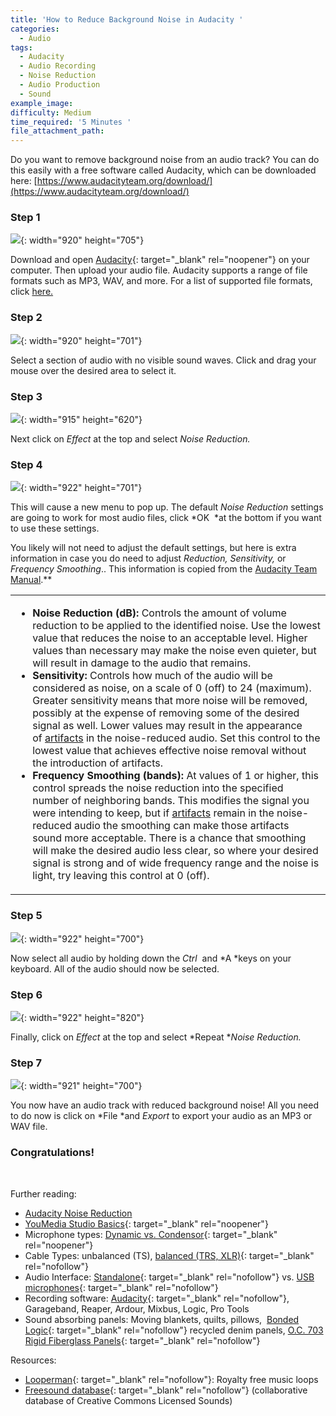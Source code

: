 ```yaml
---
title: 'How to Reduce Background Noise in Audacity '
categories:
  - Audio
tags:
  - Audacity
  - Audio Recording
  - Noise Reduction
  - Audio Production
  - Sound
example_image:
difficulty: Medium
time_required: '5 Minutes '
file_attachment_path:
---
```


Do you want to remove background noise from an audio track? You can do this easily with a free software called Audacity, which can be downloaded here:&nbsp;[https://www.audacityteam.org/download/](https://www.audacityteam.org/download/)

### Step 1

![](/uploads/how-to-reduce-noise-in-audacity/1.JPG){: width="920" height="705"}

Download and open [Audacity](http://audacity.org/){: target="_blank" rel="noopener"} on your computer. Then upload your audio file. Audacity supports a range of file formats such as MP3, WAV, and more. For a list of supported file formats, click [here.](https://manual.audacityteam.org/man/importing_audio.html#:~:text=1%20Contents%202%20Audio%20File%20Formats%20Supported%20by,other%20information%20about%20the%20file%20to%20be%20)

### Step 2

![](/uploads/how-to-reduce-noise-in-audacity/2.JPG){: width="920" height="701"}

Select a section of audio with no visible sound waves. Click and drag your mouse over the desired area to select it.&nbsp;

### Step 3

![](/uploads/how-to-reduce-noise-in-audacity/2-5.png){: width="915" height="620"}

Next click on&nbsp;*Effect* at the top and select *Noise Reduction.*

### Step 4

![](/uploads/how-to-reduce-noise-in-audacity/3.JPG){: width="922" height="701"}

This will cause a new menu to pop up. The default *Noise Reduction* settings are going to work for most audio files, click&nbsp;*OK &nbsp;*at the bottom if you want to use these settings.&nbsp;

You likely will not need to adjust the default settings, but here is extra information in case you do need to adjust&nbsp;*Reduction, Sensitivity,* or *Frequency Smoothing*.. This information is copied from the [Audacity Team Manual](https://manual.audacityteam.org/man/noise_reduction.html#:~:text=Frequency%20Smoothing%20%28bands%29%3A%20At%20values%20of%201%20or,smoothing%20can%20make%20those%20artifacts%20sound%20more%20acceptable.).*​​​​​​*

<table><tbody><tr><td><ul><li><strong>Noise Reduction (dB):</strong>&nbsp;Controls the amount of volume reduction to be applied to the identified noise. Use the lowest value that reduces the noise to an acceptable level. Higher values than necessary may make the noise even quieter, but will result in damage to the audio that remains.</li><li><strong>Sensitivity:</strong>&nbsp;Controls how much of the audio will be considered as noise, on a scale of 0 (off) to 24 (maximum). Greater sensitivity means that more noise will be removed, possibly at the expense of removing some of the desired signal as well. Lower values may result in the appearance of&nbsp;<a href="https://manual.audacityteam.org/man/noise_reduction.html#artifacts">artifacts</a>&nbsp;in the noise-reduced audio. Set this control to the lowest value that achieves effective noise removal without the introduction of artifacts.</li><li><strong>Frequency Smoothing (bands):</strong>&nbsp;At values of 1 or higher, this control spreads the noise reduction into the specified number of neighboring bands. This modifies the signal you were intending to keep, but if&nbsp;<a href="https://manual.audacityteam.org/man/noise_reduction.html#artifacts">artifacts</a>&nbsp;remain in the noise-reduced audio the smoothing can make those artifacts sound more acceptable. There is a chance that smoothing will make the desired audio less clear, so where your desired signal is strong and of wide frequency range and the noise is light, try leaving this control at 0 (off).</li></ul></td></tr></tbody></table>

### Step 5

![](/uploads/how-to-reduce-noise-in-audacity/3x.JPG){: width="922" height="700"}

Now select all audio by holding down the&nbsp;*Ctrl&nbsp;*&nbsp;and&nbsp;*A&nbsp;*keys on your keyboard. All of the audio should now be selected.&nbsp;

### Step 6

![](/uploads/how-to-reduce-noise-in-audacity/4.png){: width="922" height="820"}

Finally, click on&nbsp;*Effect* at the top and select *Repeat&nbsp;**Noise Reduction.*

### Step 7

![](/uploads/how-to-reduce-noise-in-audacity/5.png){: width="921" height="700"}

You now have an audio track with reduced background noise\! All you need to do now is click on&nbsp;*File&nbsp;*and&nbsp;*Export*&nbsp;to export your audio as an MP3 or WAV file.

### Congratulations\!

&nbsp;

Further reading:

* [Audacity Noise Reduction](https://manual.audacityteam.org/man/noise_reduction.html#:~:text=Frequency%20Smoothing%20%28bands%29%3A%20At%20values%20of%201%20or,smoothing%20can%20make%20those%20artifacts%20sound%20more%20acceptable.)
* [YouMedia Studio Basics](https://docs.google.com/presentation/d/1UZIXr52EJaOGi1tqTqLOwp334qzR5dGZujGOPm71B5U/edit?usp=sharing){: target="_blank" rel="noopener"}
* Microphone types: [Dynamic vs. Condensor](https://service.shure.com/s/article/difference-between-a-dynamic-and-condenser-microphone){: target="_blank" rel="noopener"}
* Cable Types: unbalanced (TS), [balanced (TRS, XLR)](https://www.ians-net.co.uk/articles/balanced_lines.php){: target="_blank" rel="nofollow"}
* Audio Interface: [Standalone](https://www.amazon.com/Focusrite-Scarlett-Audio-Interface-Tools/dp/B07QR6Z1JB/ref=sr_1_4?keywords=audio+recording+interface&amp;qid=1581615835&amp;sr=8-4){: target="_blank" rel="nofollow"} vs. [USB microphones](https://www.amazon.com/Rode-NT-USB-Versatile-Studio-Quality-Microphone/dp/B00KQPGRRE/ref=sr_1_6?keywords=rode+podcast&amp;qid=1581615395&amp;sr=8-6){: target="_blank" rel="nofollow"}
* Recording software: [Audacity](https://www.audacityteam.org/){: target="_blank" rel="nofollow"}, Garageband, Reaper, Ardour, Mixbus, Logic, Pro Tools
* Sound absorbing panels: Moving blankets, quilts, pillows,&nbsp; [Bonded Logic](https://www.homedepot.com/p/Bonded-Logic-Inc-UltraSonic-12-in-x-12-in-Acoustic-Panels-Package-of-6-60600-11212/204153700){: target="_blank" rel="nofollow"} recycled denim panels, [O.C. 703 Rigid Fiberglass Panels](https://www.amazon.com/ATS-Acoustic-Panel-24x24x2-Inches/dp/B002WKDRGA/ref=pd_bxgy_2/138-0537608-0707704?_encoding=UTF8&amp;pd_rd_i=B002WKDRGA&amp;pd_rd_r=80ee85fe-0b9d-4c78-813a-7e5cabef32e9&amp;pd_rd_w=3YLTv&amp;pd_rd_wg=eJ15u&amp;pf_rd_p=fd08095f-55ff-4a15-9b49-4a1a719225a9&amp;pf_rd_r=D47YGFZWX572MXGCTKPM&amp;psc=1&amp;refRID=D47YGFZWX572MXGCTKPM){: target="_blank" rel="nofollow"}

Resources:

* [Looperman](https://www.looperman.com){: target="_blank" rel="nofollow"}\: Royalty free music loops
* [Freesound database](http://www.freesound.org){: target="_blank" rel="nofollow"} (collaborative database of Creative Commons Licensed Sounds)

&nbsp;

